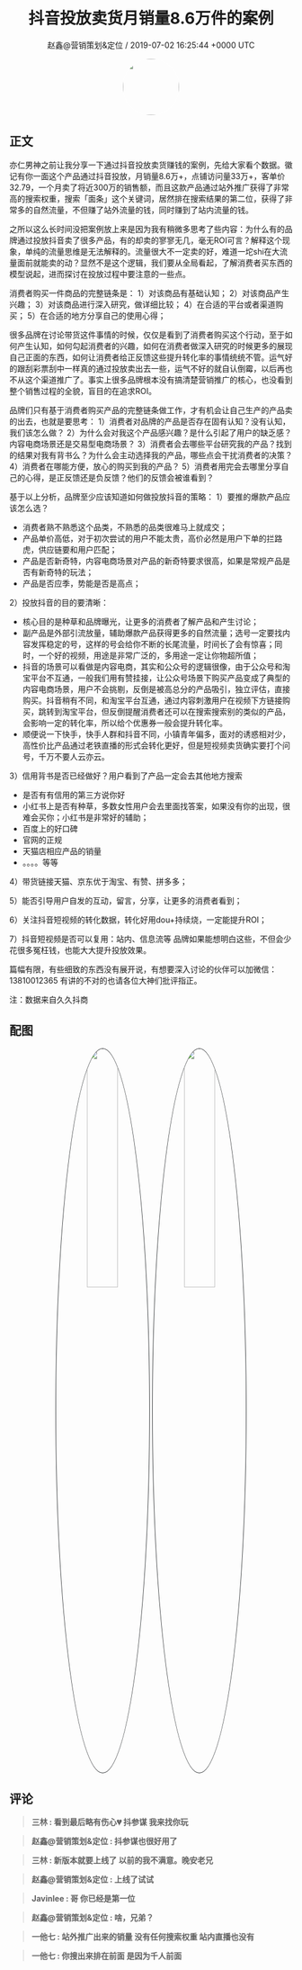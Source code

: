 <h1 align="center">抖音投放卖货月销量8.6万件的案例</h1>
<p align="center">
    <a>赵鑫@营销策划&amp;定位 / 2019-07-02 16:25:44 &#43;0000 UTC</a>
</p>

<div align="center">
    <img src="https://images.zsxq.com/Fm1Q9a4ZJhy473eMcXiQcuBTS_6t?e=1590940799&amp;token=kIxbL07-8jAj8w1n4s9zv64FuZZNEATmlU_Vm6zD:KBRjH_eYZBTu76FHc78Vtb9qAfU=" width="100" height="100" style="border:1px solid;border-radius:50%; color:#ffffff"/>
</div>

## 正文

<div>
亦仁男神之前让我分享一下通过抖音投放卖货赚钱的案例，先给大家看个数据。徽记有你一面这个产品通过抖音投放，月销量8.6万&#43;，点铺访问量33万&#43;，客单价32.79，一个月卖了将近300万的销售额，而且这款产品通过站外推广获得了非常高的搜索权重，搜索「面条」这个关键词，居然排在搜索结果的第二位，获得了非常多的自然流量，不但赚了站外流量的钱，同时赚到了站内流量的钱。

之所以这么长时间没把案例放上来是因为我有稍微多思考了些内容：为什么有的品牌通过投放抖音卖了很多产品，有的却卖的寥寥无几，毫无ROI可言？解释这个现象，单纯的流量思维是无法解释的。流量很大不一定卖的好，难道一坨shi在大流量面前就能卖的动？显然不是这个逻辑，我们要从全局看起，了解消费者买东西的模型说起，进而探讨在投放过程中要注意的一些点。

消费者购买一件商品的完整链条是：
1）对该商品有基础认知；
2）对该商品产生兴趣；
3）对该商品进行深入研究，做详细比较；
4）在合适的平台或者渠道购买；
5）在合适的地方分享自己的使用心得；

很多品牌在讨论带货这件事情的时候，仅仅是看到了消费者购买这个行动，至于如何产生认知，如何勾起消费者的兴趣，如何在消费者做深入研究的时候更多的展现自己正面的东西，如何让消费者给正反馈这些提升转化率的事情统统不管。运气好的跟刮彩票刮中一样真的通过投放卖出去一些，运气不好的就自认倒霉，以后再也不从这个渠道推广了。事实上很多品牌根本没有搞清楚营销推广的核心，也没看到整个销售过程的全貌，盲目的在追求ROI。

品牌们只有基于消费者购买产品的完整链条做工作，才有机会让自己生产的产品卖的出去，也就是要思考：
1）消费者对品牌的产品是否存在固有认知？没有认知，我们该怎么做？
2）为什么会对我这个产品感兴趣？是什么引起了用户的缺乏感？内容电商场景还是交易型电商场景？
3）消费者会去哪些平台研究我的产品？找到的结果对我有背书么？为什么会主动选择我的产品，哪些点会干扰消费者的决策？
4）消费者在哪能方便，放心的购买到我的产品？
5）消费者用完会去哪里分享自己的心得，是正反馈还是负反馈？他们的反馈会被谁看到？

基于以上分析，品牌至少应该知道如何做投放抖音的策略：
1）要推的爆款产品应该怎么选？
* 消费者熟不熟悉这个品类，不熟悉的品类很难马上就成交；
* 产品单价高低，对于初次尝试的用户不能太贵，高价必然是用户下单的拦路虎，供应链要和用户匹配；
* 产品是否新奇特，内容电商场景对产品的新奇特要求很高，如果是常规产品是否有新奇特的玩法；
* 产品是否应季，势能是否是高点；

2）投放抖音的目的要清晰：
* 核心目的是种草和品牌曝光，让更多的消费者了解产品和产生讨论；
* 副产品是外部引流放量，辅助爆款产品获得更多的自然流量；选号一定要找内容发挥稳定的号，这样的号会给你不断的长尾流量，时间长了会有惊喜；同时，一个好的视频，用途是非常广泛的，多用途一定让你物超所值；
* 抖音的场景可以看做是内容电商，其实和公众号的逻辑很像，由于公众号和淘宝平台不互通，一般我们用有赞挂接，让公众号场景下购买产品变成了典型的内容电商场景，用户不会挑剔，反倒是被高总分的产品吸引，独立评估，直接购买。抖音稍有不同，和淘宝平台互通，通过内容刺激用户在视频下方链接购买，跳转到淘宝平台，但反倒提醒消费者还可以在搜索搜索别的类似的产品，会影响一定的转化率，所以给个优惠券一般会提升转化率。
* 顺便说一下快手，快手人群和抖音不同，小镇青年偏多，面对的诱惑相对少，高性价比产品通过老铁直播的形式会转化更好，但是短视频卖货确实要打个问号，千万不要人云亦云。

3）信用背书是否已经做好？用户看到了产品一定会去其他地方搜索
* 是否有有信用的第三方说你好
* 小红书上是否有种草，多数女性用户会去里面找答案，如果没有你的出现，很难会买你；小红书是非常好的辅助；
* 百度上的好口碑
* 官网的正规
* 天猫店相应产品的销量
* 。。。。等等

4）带货链接天猫、京东优于淘宝、有赞、拼多多；

5）能否引导用户自发的互动，留言，分享，让更多的消费者看到；

6）关注抖音短视频的转化数据，转化好用dou&#43;持续烧，一定能提升ROI；

7）抖音短视频是否可以复用：站内、信息流等
品牌如果能想明白这些，不但会少花很多冤枉钱，也能大大提升投放效果。

篇幅有限，有些细致的东西没有展开说，有想要深入讨论的伙伴可以加微信：13810012365
有讲的不对的也请各位大神们批评指正。

注：数据来自久久抖商
</div>

## 配图
<div class="image" align="center">

<img src="https://images.zsxq.com/FjgHEuCD4Fxu1_vvjpwCTyIcgTCp?imageMogr2/auto-orient/thumbnail/800x/format/jpg/blur/1x0/quality/75&amp;e=1590940799&amp;token=kIxbL07-8jAj8w1n4s9zv64FuZZNEATmlU_Vm6zD:xcbwCa9Gsv-Fqf-7bP7-wP04hHI=" width="33%" height="33%" style="border:1px solid;border-radius:50%; color:#3c3f41"/>

<img src="https://images.zsxq.com/FrKDQeEFSLvUn5y1B-xYFGYdLdHn?imageMogr2/auto-orient/thumbnail/800x/format/jpg/blur/1x0/quality/75&amp;e=1590940799&amp;token=kIxbL07-8jAj8w1n4s9zv64FuZZNEATmlU_Vm6zD:uh6Boa8BPHvRV2iSzOxtOpCpn8M=" width="33%" height="33%" style="border:1px solid;border-radius:50%; color:#3c3f41"/>

</div>

## 评论

<div align="left">
<div>

<blockquote >
<span> <strong>三林 : 看到最后略有伤心💔 抖参谋 我来找你玩 </strong></span>
</blockquote>

<blockquote >
<span> <strong>赵鑫@营销策划&amp;定位 : 抖参谋也很好用了 </strong></span>
</blockquote>

<blockquote >
<span> <strong>三林 : 新版本就要上线了 以前的我不满意。晚安老兄 </strong></span>
</blockquote>

<blockquote >
<span> <strong>赵鑫@营销策划&amp;定位 : 上线了试试 </strong></span>
</blockquote>

<blockquote >
<span> <strong>Javinlee : 哥 你已经是第一位 </strong></span>
</blockquote>

<blockquote >
<span> <strong>赵鑫@营销策划&amp;定位 : 啥，兄弟？ </strong></span>
</blockquote>

<blockquote >
<span> <strong>一他七 : 站外推广出来的销量 没有任何搜索权重 站内直播也没有 </strong></span>
</blockquote>

<blockquote >
<span> <strong>一他七 : 你搜出来排在前面 是因为千人前面 </strong></span>
</blockquote>

</div>
</div>